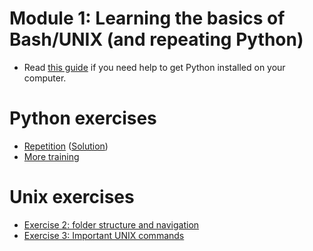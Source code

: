 # Module 1: Learning the basics of Bash/UNIX (and repeating Python)
* Read [this guide](guide_getting_started_with_python..md) if you need help to get Python installed on your computer.

# Python exercises
* [Repetition](Python-exercise1.md) ([Solution](solutions/Exercise1-solution.py))
* [More training](..)

# Unix exercises
* [Exercise 2: folder structure and navigation](Exercise_2_folder_structure.md) 
* [Exercise 3: Important UNIX commands](Exercise_3_cmds.md) 

